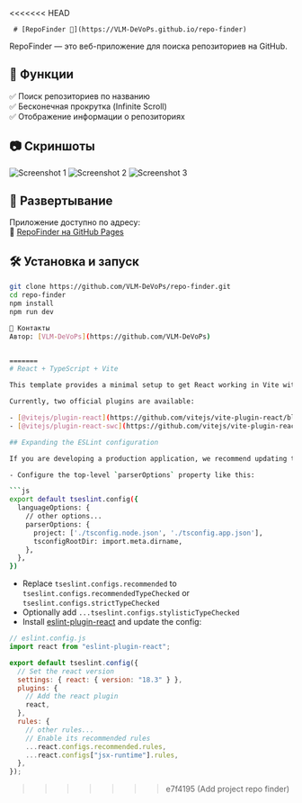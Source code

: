 <<<<<<< HEAD

     # [RepoFinder 🚀](https://VLM-DeVoPs.github.io/repo-finder)

RepoFinder — это веб-приложение для поиска репозиториев на GitHub.

## 📌 Функции

✅ Поиск репозиториев по названию  
✅ Бесконечная прокрутка (Infinite Scroll)  
✅ Отображение информации о репозиториях

## 📷 Скриншоты

![Screenshot 1](<(screenshots/Screenshot_1.png)>)
![Screenshot 2](<(screenshots/Screenshot_2.png)>)
![Screenshot 3](<(screenshots/Screenshot_3.png)>)

## 🚀 Развертывание

Приложение доступно по адресу:  
🔗 [RepoFinder на GitHub Pages](https://VLM-DeVoPs.github.io/repo-finder/)

## 🛠️ Установка и запуск

````sh
git clone https://github.com/VLM-DeVoPs/repo-finder.git
cd repo-finder
npm install
npm run dev

🤝 Контакты
Автор: [VLM-DeVoPs](https://github.com/VLM-DeVoPs)


=======
# React + TypeScript + Vite

This template provides a minimal setup to get React working in Vite with HMR and some ESLint rules.

Currently, two official plugins are available:

- [@vitejs/plugin-react](https://github.com/vitejs/vite-plugin-react/blob/main/packages/plugin-react/README.md) uses [Babel](https://babeljs.io/) for Fast Refresh
- [@vitejs/plugin-react-swc](https://github.com/vitejs/vite-plugin-react-swc) uses [SWC](https://swc.rs/) for Fast Refresh

## Expanding the ESLint configuration

If you are developing a production application, we recommend updating the configuration to enable type aware lint rules:

- Configure the top-level `parserOptions` property like this:

```js
export default tseslint.config({
  languageOptions: {
    // other options...
    parserOptions: {
      project: ['./tsconfig.node.json', './tsconfig.app.json'],
      tsconfigRootDir: import.meta.dirname,
    },
  },
})
````

- Replace `tseslint.configs.recommended` to `tseslint.configs.recommendedTypeChecked` or `tseslint.configs.strictTypeChecked`
- Optionally add `...tseslint.configs.stylisticTypeChecked`
- Install [eslint-plugin-react](https://github.com/jsx-eslint/eslint-plugin-react) and update the config:

```js
// eslint.config.js
import react from "eslint-plugin-react";

export default tseslint.config({
  // Set the react version
  settings: { react: { version: "18.3" } },
  plugins: {
    // Add the react plugin
    react,
  },
  rules: {
    // other rules...
    // Enable its recommended rules
    ...react.configs.recommended.rules,
    ...react.configs["jsx-runtime"].rules,
  },
});
```

> > > > > > > e7f4195 (Add project repo finder)
